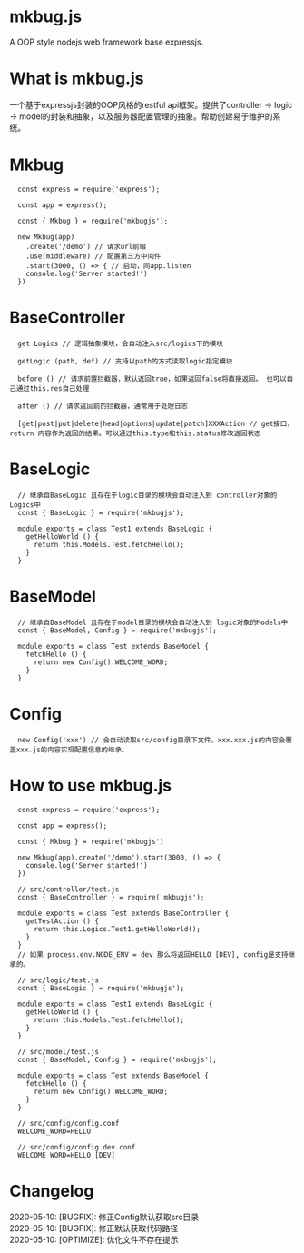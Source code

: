 # mkbug.js
A OOP style nodejs web framework base expressjs.

# What is mkbug.js
一个基于expressjs封装的OOP风格的restful api框架。提供了controller -> logic -> model的封装和抽象，以及服务器配置管理的抽象。帮助创建易于维护的系统。

# Mkbug
```
  const express = require('express');

  const app = express();

  const { Mkbug } = require('mkbugjs');

  new Mkbug(app)
    .create('/demo') // 请求url前缀
    .use(middleware) // 配置第三方中间件
    .start(3000, () => { // 启动，同app.listen
    console.log('Server started!')
  })
```

# BaseController 
```
  get Logics // 逻辑抽象模块，会自动注入src/logics下的模块

  getLogic (path, def) // 支持以path的方式读取logic指定模块

  before () // 请求前置拦截器，默认返回true，如果返回false将直接返回。 也可以自己通过this.res自己处理

  after () // 请求返回前的拦截器，通常用于处理日志

  [get|post|put|delete|head|options|update|patch]XXXAction // get接口，return 内容作为返回的结果。可以通过this.type和this.status修改返回状态
```

# BaseLogic 
```
  // 继承自BaseLogic 且存在于logic目录的模块会自动注入到 controller对象的Logics中
  const { BaseLogic } = require('mkbugjs');

  module.exports = class Test1 extends BaseLogic {
    getHelloWorld () {
      return this.Models.Test.fetchHello();
    }
  }
```

# BaseModel
```
  // 继承自BaseModel 且存在于model目录的模块会自动注入到 logic对象的Models中
  const { BaseModel, Config } = require('mkbugjs');

  module.exports = class Test extends BaseModel {
    fetchHello () {
      return new Config().WELCOME_WORD;
    }
  }
```

# Config
```
  new Config('xxx') // 会自动读取src/config目录下文件。xxx.xxx.js的内容会覆盖xxx.js的内容实现配置信息的继承。
```

# How to use mkbug.js
```
  const express = require('express');

  const app = express();

  const { Mkbug } = require('mkbugjs')

  new Mkbug(app).create('/demo').start(3000, () => {
    console.log('Server started!')
  })
```

```
  // src/controller/test.js
  const { BaseController } = require('mkbugjs');

  module.exports = class Test extends BaseController {
    getTestAction () {
      return this.Logics.Test1.getHelloWorld();
    }
  }
  // 如果 process.env.NODE_ENV = dev 那么将返回HELLO [DEV], config是支持继承的。

  // src/logic/test.js
  const { BaseLogic } = require('mkbugjs');

  module.exports = class Test1 extends BaseLogic {
    getHelloWorld () {
      return this.Models.Test.fetchHello();
    }
  }

  // src/model/test.js
  const { BaseModel, Config } = require('mkbugjs');

  module.exports = class Test extends BaseModel {
    fetchHello () {
      return new Config().WELCOME_WORD;
    }
  }

  // src/config/config.conf
  WELCOME_WORD=HELLO

  // src/config/config.dev.conf
  WELCOME_WORD=HELLO [DEV]
```

# Changelog
2020-05-10: [BUGFIX]: 修正Config默认获取src目录<br/>
2020-05-10: [BUGFIX]: 修正默认获取代码路径<br/>
2020-05-10: [OPTIMIZE]: 优化文件不存在提示<br/>

